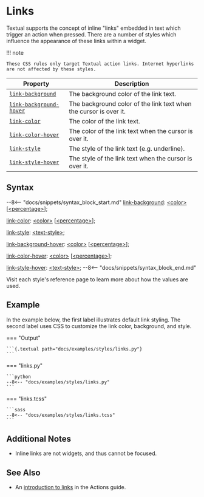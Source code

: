 # Links

Textual supports the concept of inline "links" embedded in text which trigger an action when pressed.
There are a number of styles which influence the appearance of these links within a widget.

!!! note

    These CSS rules only target Textual action links. Internet hyperlinks are not affected by these styles.

| Property                                              | Description                                                       |
|-------------------------------------------------------|-------------------------------------------------------------------|
| [`link-background`](./link_background.md)             | The background color of the link text.                            |
| [`link-background-hover`](./link_background_hover.md) | The background color of the link text when the cursor is over it. |
| [`link-color`](./link_color.md)                       | The color of the link text.                                       |
| [`link-color-hover`](./link_color_hover.md)           | The color of the link text when the cursor is over it.            |
| [`link-style`](./link_style.md)                       | The style of the link text (e.g. underline).                      |
| [`link-style-hover`](./link_style_hover.md)           | The style of the link text when the cursor is over it.            |

## Syntax

--8<-- "docs/snippets/syntax_block_start.md"
<a href="./link_background">link-background</a>: <a href="../../css_types/color">&lt;color&gt;</a> [<a href="../../css_types/percentage">&lt;percentage&gt;</a>];

<a href="./link_color">link-color</a>: <a href="../../css_types/color">&lt;color&gt;</a> [<a href="../../css_types/percentage">&lt;percentage&gt;</a>];

<a href="./link_style">link-style</a>: <a href="../../css_types/text_style">&lt;text-style&gt;</a>;

<a href="./link_background_hover">link-background-hover</a>: <a href="../../css_types/color">&lt;color&gt;</a> [<a href="../../css_types/percentage">&lt;percentage&gt;</a>];

<a href="./link_color_hover">link-color-hover</a>: <a href="../../css_types/color">&lt;color&gt;</a> [<a href="../../css_types/percentage">&lt;percentage&gt;</a>];

<a href="./link_style_hover">link-style-hover</a>: <a href="../../css_types/text_style">&lt;text-style&gt;</a>;
--8<-- "docs/snippets/syntax_block_end.md"

Visit each style's reference page to learn more about how the values are used.

## Example

In the example below, the first label illustrates default link styling.
The second label uses CSS to customize the link color, background, and style.

=== "Output"

    ```{.textual path="docs/examples/styles/links.py"}
    ```

=== "links.py"

    ```python
    --8<-- "docs/examples/styles/links.py"
    ```

=== "links.tcss"

    ```sass
    --8<-- "docs/examples/styles/links.tcss"
    ```

## Additional Notes

* Inline links are not widgets, and thus cannot be focused.

## See Also

* An [introduction to links](../../guide/actions.md#links) in the Actions guide.

[//]: # (TODO: Links are documented twice in the guide, and one will likely be removed. Check the link above still works after that.)
